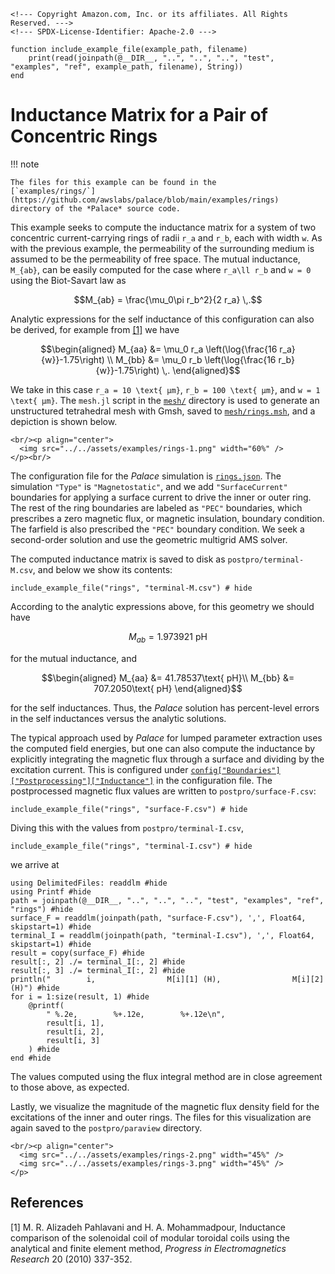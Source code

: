 ```@raw html
<!--- Copyright Amazon.com, Inc. or its affiliates. All Rights Reserved. --->
<!--- SPDX-License-Identifier: Apache-2.0 --->
```

```@setup include_example
function include_example_file(example_path, filename)
    print(read(joinpath(@__DIR__, "..", "..", "..", "test", "examples", "ref", example_path, filename), String))
end
```

# Inductance Matrix for a Pair of Concentric Rings

!!! note
    
    The files for this example can be found in the
    [`examples/rings/`](https://github.com/awslabs/palace/blob/main/examples/rings)
    directory of the *Palace* source code.

This example seeks to compute the inductance matrix for a system of two concentric
current-carrying rings of radii ``r_a`` and ``r_b``, each with width ``w``. As with the
previous example, the permeability of the surrounding medium is assumed to be the
permeability of free space. The mutual inductance, ``M_{ab}``, can be easily computed for
the case where ``r_a\ll r_b`` and ``w = 0`` using the Biot-Savart law as

```math
M_{ab} = \frac{\mu_0\pi r_b^2}{2 r_a} \,.
```

Analytic expressions for the self inductance of this configuration can also be derived, for
example from [[1]](#References) we have

```math
\begin{aligned}
M_{aa} &= \mu_0 r_a \left(\log{\frac{16 r_a}{w}}-1.75\right) \\
M_{bb} &= \mu_0 r_b \left(\log{\frac{16 r_b}{w}}-1.75\right) \,.
\end{aligned}
```

We take in this case ``r_a = 10 \text{ μm}``, ``r_b = 100 \text{ μm}``, and
``w = 1 \text{ μm}``. The `mesh.jl` script in the
[`mesh/`](https://github.com/awslabs/palace/blob/main/examples/rings/mesh) directory is used
to generate an unstructured tetrahedral mesh with Gmsh, saved to
[`mesh/rings.msh`](https://github.com/awslabs/palace/blob/main/examples/rings/mesh/rings.msh),
and a depiction is shown below.

```@raw html
<br/><p align="center">
  <img src="../../assets/examples/rings-1.png" width="60%" />
</p><br/>
```

The configuration file for the *Palace* simulation is
[`rings.json`](https://github.com/awslabs/palace/blob/main/examples/rings/rings.json). The
simulation `"Type"` is `"Magnetostatic"`, and we add `"SurfaceCurrent"` boundaries for
applying a surface current to drive the inner or outer ring. The rest of the ring
boundaries are labeled as `"PEC"` boundaries, which prescribes a zero magnetic flux, or
magnetic insulation, boundary condition. The farfield is also prescribed the `"PEC"`
boundary condition. We seek a second-order solution and use the geometric multigrid AMS
solver.

The computed inductance matrix is saved to disk as `postpro/terminal-M.csv`, and below we
show its contents:

```@example include_example
include_example_file("rings", "terminal-M.csv") # hide
```

According to the analytic expressions above, for this geometry we should have

```math
M_{ab} = 1.973921\text{ pH}
```

for the mutual inductance, and

```math
\begin{aligned}
M_{aa} &= 41.78537\text{ pH}\\
M_{bb} &= 707.2050\text{ pH}
\end{aligned}
```

for the self inductances. Thus, the *Palace* solution has percent-level errors
in the self inductances versus the analytic solutions.

The typical approach used by *Palace* for lumped parameter extraction uses the computed
field energies, but one can also compute the inductance by explicitly integrating the
magnetic flux through a surface and dividing by the excitation current. This is configured
under
[`config["Boundaries"]["Postprocessing"]["Inductance"]`](../config/boundaries.md#boundaries%5B%22Postprocessing%22%5D%5B%22Inductance%22%5D)
in the configuration file. The postprocessed magnetic flux values are written to `postpro/surface-F.csv`:

```@example include_example
include_example_file("rings", "surface-F.csv") # hide
```

Diving this with the values from `postpro/terminal-I.csv`,

```@example include_example
include_example_file("rings", "terminal-I.csv") # hide
```

we arrive at

```@example
using DelimitedFiles: readdlm #hide
using Printf #hide
path = joinpath(@__DIR__, "..", "..", "..", "test", "examples", "ref", "rings") #hide
surface_F = readdlm(joinpath(path, "surface-F.csv"), ',', Float64, skipstart=1) #hide
terminal_I = readdlm(joinpath(path, "terminal-I.csv"), ',', Float64, skipstart=1) #hide
result = copy(surface_F) #hide
result[:, 2] ./= terminal_I[:, 2] #hide
result[:, 3] ./= terminal_I[:, 2] #hide
println("        i,                M[i][1] (H),                M[i][2] (H)") #hide
for i = 1:size(result, 1) #hide
    @printf(
        " %.2e,        %+.12e,        %+.12e\n",
        result[i, 1],
        result[i, 2],
        result[i, 3]
    ) #hide
end #hide
```

The values computed using the flux integral method are in close agreement to those above, as
expected.

Lastly, we visualize the magnitude of the magnetic flux density field for the excitations of
the inner and outer rings. The files for this visualization are again saved to the
`postpro/paraview` directory.

```@raw html
<br/><p align="center">
  <img src="../../assets/examples/rings-2.png" width="45%" />
  <img src="../../assets/examples/rings-3.png" width="45%" />
</p>
```

## References

[1] M. R. Alizadeh Pahlavani and H. A. Mohammadpour, Inductance comparison of the solenoidal
coil of modular toroidal coils using the analytical and finite element method, _Progress in
Electromagnetics Research_ 20 (2010) 337-352.
